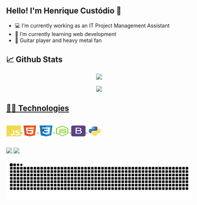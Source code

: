 ## Hello! I'm Henrique Custódio 👋
- 💻 I’m currently working as an IT Project Management Assistant
- 📘 I’m currently learning web development
- 🤘 Guitar player and heavy metal fan 

## 📈 Github Stats
<a href="https://github.com/henriquebcustodio">
<p align="center">
  <img src="https://github-readme-stats.vercel.app/api?username=henriquebcustodio&show_icons=true&theme=tokyonight&include_all_commits=true&count_private=true"/>
</p>
<p align="center">
  <img src="https://github-readme-stats.vercel.app/api/top-langs/?username=henriquebcustodio&layout=compact&langs_count=7&theme=tokyonight"/>
</p>

## 👨‍💻 Technologies
  
<div style="display: inline_block"><br>
  <img align="center" alt="Js" height="30" width="40" src="https://raw.githubusercontent.com/devicons/devicon/master/icons/javascript/javascript-plain.svg">
  <img align="center" alt="HTML" height="30" width="40" src="https://raw.githubusercontent.com/devicons/devicon/master/icons/html5/html5-original.svg">
  <img align="center" alt="CSS" height="30" width="40" src="https://raw.githubusercontent.com/devicons/devicon/master/icons/css3/css3-original.svg">
  <img align="center" alt="Node" height="30" width="40" src="https://raw.githubusercontent.com/devicons/devicon/master/icons/nodejs/nodejs-plain.svg">
  <img align="center" alt="Bootstrap" height="30" width="40" src="https://raw.githubusercontent.com/devicons/devicon/master/icons/bootstrap/bootstrap-plain.svg">
  <img align="center" alt="Python" height="30" width="40" src="https://raw.githubusercontent.com/devicons/devicon/master/icons/python/python-original.svg">
</div>
  
## 
 
<div>
 <a href = "mailto:henriquebcustodio@gmail.com"><img src="https://img.shields.io/badge/-Gmail-%23333?style=for-the-badge&logo=gmail&logoColor=white" target="_blank"></a>
 <a href="https://www.linkedin.com/in/henriquebonfa/" target="_blank"><img src="https://img.shields.io/badge/-LinkedIn-%230077B5?style=for-the-badge&logo=linkedin&logoColor=white" target="_blank"></a> 
</div>
  
![Snake animation](https://github.com/henriquebcustodio/henriquebcustodio/blob/output/github-contribution-grid-snake.svg)
